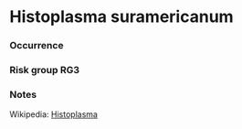 <!-- TITLE: Histoplasma suramericanum  -->

# Histoplasma suramericanum
### Occurrence

### Risk group RG3

### Notes

Wikipedia: [Histoplasma](https://en.wikipedia.org/wiki/Histoplasma)
